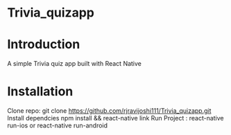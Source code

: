 # Trivia_quizapp

# Introduction 

A simple Trivia quiz app built with React Native

# Installation 

Clone repo: git clone https://github.com/rjravijoshi111/Trivia_quizapp.git
Install dependcies npm install && react-native link
Run Project : react-native run-ios or react-native run-android
